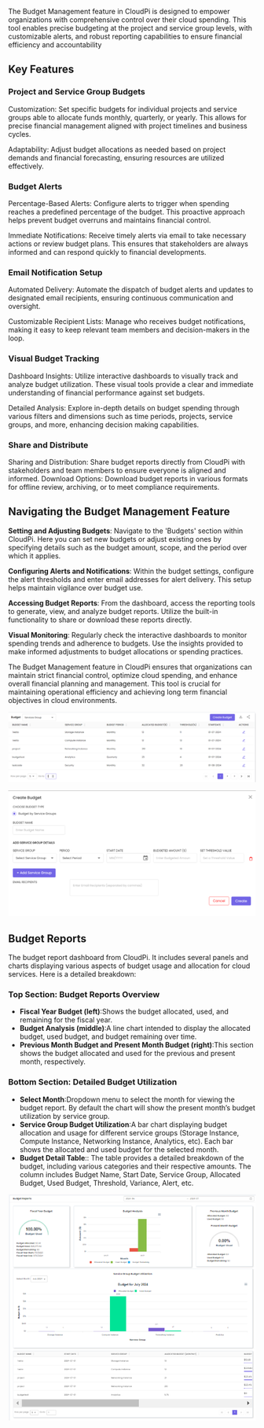 The Budget Management feature in CloudPi is designed to empower organizations with 
comprehensive control over their cloud spending. This tool enables precise budgeting at the 
project and service group levels, with customizable alerts, and robust reporting capabilities 
to ensure financial efficiency and accountability

## Key Features 
### Project and Service Group Budgets              
Customization: Set specific budgets for individual projects and service groups able to 
allocate funds monthly, quarterly, or yearly. This allows for precise financial management 
aligned with project timelines and business cycles.

Adaptability: Adjust budget allocations as needed based on project demands and financial 
forecasting, ensuring resources are utilized effectively.

### Budget Alerts                                                                 
Percentage-Based Alerts: Configure alerts to trigger when spending reaches a predefined 
percentage of the budget. This proactive approach helps prevent budget overruns and 
maintains financial control.                       

Immediate Notifications: Receive timely alerts via email to take necessary actions or review 
budget plans. This ensures that stakeholders are always informed and can respond quickly 
to financial developments.

### Email Notification Setup
Automated Delivery: Automate the dispatch of budget alerts and updates to designated 
email recipients, ensuring continuous communication and oversight.

Customizable Recipient Lists: Manage who receives budget notifications, making it easy to 
keep relevant team members and decision-makers in the loop.

### Visual Budget Tracking
Dashboard Insights: Utilize interactive dashboards to visually track and analyze budget 
utilization. These visual tools provide a clear and immediate understanding of financial 
performance against set budgets.

Detailed Analysis: Explore in-depth details on budget spending through various filters and 
dimensions such as time periods, projects, service groups, and more, enhancing decision making capabilities.

### Share and Distribute
Sharing and Distribution: Share budget reports directly from CloudPi with stakeholders and 
team members to ensure everyone is aligned and informed.
Download Options: Download budget reports in various formats for offline review, 
archiving, or to meet compliance requirements.

## Navigating the Budget Management Feature

**Setting and Adjusting Budgets**: Navigate to the 'Budgets' section within CloudPi. Here you 
can set new budgets or adjust existing ones by specifying details such as the budget amount, 
scope, and the period over which it applies.

**Configuring Alerts and Notifications**: Within the budget settings, configure the alert 
thresholds and enter email addresses for alert delivery. This setup helps maintain vigilance 
over budget use.

**Accessing Budget Reports**: From the dashboard, access the reporting tools to generate, 
view, and analyze budget reports. Utilize the built-in functionality to share or download 
these reports directly.

**Visual Monitoring**: Regularly check the interactive dashboards to monitor spending trends 
and adherence to budgets. Use the insights provided to make informed adjustments to 
budget allocations or spending practices.

The Budget Management feature in CloudPi ensures that organizations can maintain strict 
financial control, optimize cloud spending, and enhance overall financial planning and 
management. This tool is crucial for maintaining operational efficiency and achieving long term financial objectives in cloud environments.

![Budgets1](images/budget11.png)

![Budgets2](images/budgetr1.png)

## Budget Reports
The budget report dashboard from CloudPi. It includes several panels and charts displaying 
various aspects of budget usage and allocation for cloud services. Here is a detailed 
breakdown:
### Top Section: Budget Reports Overview
- **Fiscal Year Budget (left)**:Shows the budget allocated, used, and remaining for the 
fiscal year.
- **Budget Analysis (middle)**:A line chart intended to display the allocated budget, used 
budget, and budget remaining over time.
- **Previous Month Budget and Present Month Budget (right)**:This section shows the 
budget allocated and used for the previous and present month, respectively.

### Bottom Section: Detailed Budget Utilization
- **Select Month**:Dropdown menu to select the month for viewing the budget report. By 
default the chart will show the present month’s budget utilization by service group.
- **Service Group Budget Utilization**:A bar chart displaying budget allocation and 
usage for different service groups (Storage Instance, Compute Instance, Networking 
Instance, Analytics, etc). Each bar shows the allocated and used budget for the 
selected month.
- **Budget Detail Table**:: The table provides a detailed breakdown of the budget, 
including various categories and their respective amounts. The column includes 
Budget Name, Start Date, Service Group, Allocated Budget, Used Budget, Threshold, 
Variance, Alert, etc.

![Report](images/report1.png)